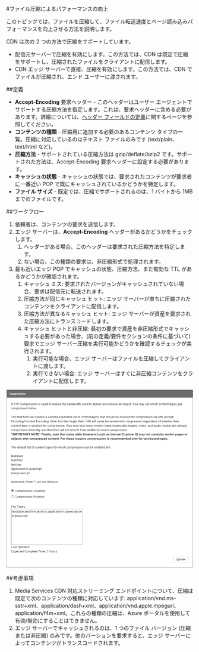 <properties 
	pageTitle="CDN - ファイル圧縮によるパフォーマンスの向上"
	description="ファイルを圧縮して、ファイル転送速度とページ読み込みパフォーマンスを向上させることができます。"
	services="cdn"
	documentationCenter=".NET"
	authors="juliako"
	manager="dwrede"
	editor=""/>

<tags 
	ms.service="cdn"
	ms.workload="tbd"
	ms.tgt_pltfrm="na"
	ms.devlang="na"
	ms.topic="article"
	ms.date="09/01/2015"
	ms.author="juliako"/>

#ファイル圧縮によるパフォーマンスの向上

このトピックでは、ファイルを圧縮して、ファイル転送速度とページ読み込みパフォーマンスを向上させる方法を説明します。

CDN は次の 2 つの方法で圧縮をサポートしています。

- 配信元サーバーで圧縮を有効にします。この方法では、CDN は既定で圧縮をサポートし、圧縮されたファイルをクライアントに配信します。 
- CDN エッジ サーバーで直接、圧縮を有効にします。この方法では、CDN でファイルが圧縮され、エンド ユーザーに渡されます。

##定義

- **Accept-Encoding** 要求ヘッダー - このヘッダーはユーザー エージェントでサポートする圧縮方法を指定します。これは、要求ヘッダーに含める必要があります。詳細については、[ヘッダー フィールドの定義](http://www.w3.org/Protocols/rfc2616/rfc2616-sec14.html)に関するページを参照してください。
- **コンテンツの種類** - 圧縮用に追加する必要のあるコンテンツ タイプの一覧。圧縮に対応しているのはテキスト ファイルのみです (text/plain、text/html など)。
- **圧縮方法** - サポートされている圧縮方法は gzip/deflate/bzip2 です。サポートされた方法は、Accept-Encoding 要求ヘッダーに設定する必要があります。 
- **キャッシュの状態** - キャッシュの状態では、要求されたコンテンツが要求者に一番近い POP で既にキャッシュされているかどうかを特定します。  
- **ファイル サイズ** - 既定では、圧縮でサポートされるのは、1 バイトから 1MB までのファイルです。  

##ワークフロー

1. 依頼者は、コンテンツの要求を送信します。
2. エッジ サーバーは、**Accept-Encoding** ヘッダーがあるかどうかをチェックします。
	1. ヘッダーがある場合、このヘッダーは要求された圧縮方法を特定します。
	1. ない場合、この種類の要求は、非圧縮形式で処理されます。
3.	最も近いエッジ POP でキャッシュの状態、圧縮方法、また有効な TTL があるかどうかが確認されます。
	1.	キャッシュ ミス: 要求されたバージョンがキャッシュされていない場合、要求は配信元に転送されます。
	2.	圧縮方法が同じキャッシュ ヒット: エッジ サーバーが直ちに圧縮されたコンテンツをクライアントに配信します。
	3.	圧縮方法が異なるキャッシュ ヒット: エッジ サーバーが資産を要求された圧縮方法にトランスコードします。 
	4.	キャッシュ ヒットと非圧縮: 最初の要求で資産を非圧縮形式でキャッシュする必要があった場合、(前の定義/要件セクションの条件に基づいて) 要求でエッジ サーバー圧縮を実行可能かどうかを確認するチェックが実行されます。
		1.	実行可能な場合、エッジ サーバーはファイルを圧縮してクライアントに渡します。
		2.	実行できない場合: エッジ サーバーはすぐに非圧縮コンテンツをクライアントに配信します。 

![ファイル圧縮](./media/cdn-file-compression/cdn-compress-files.png)

##考慮事項 

1. Media Services CDN 対応ストリーミング エンドポイントについて、圧縮は既定で次のコンテンツの種類に対応しています: application/vnd.ms-sstr+xml、application/dash+xml、application/vnd.apple.mpegurl、application/f4m+xml。これらの種類の圧縮は、Azure ポータルを使用して有効/無効にすることはできません。  
2. エッジ サーバーでキャッシュされるのは、1 つのファイル バージョン (圧縮または非圧縮) のみです。他のバーションを要求すると、エッジ サーバーによってコンテンツがトランスコードされます。  

<!---HONumber=September15_HO1-->